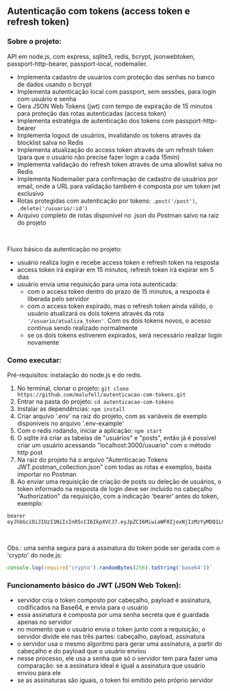 ## Autenticação com tokens (access token e refresh token)

### Sobre o projeto:

API em node.js, com express, sqlite3, redis, bcrypt, jsonwebtoken, passport-http-bearer, passport-local, nodemailer.

- Implementa cadastro de usuários com proteção das senhas no banco de dados usando o bcrypt
- Implementa autenticação local com passport, sem sessões, para login com usuário e senha
- Gera JSON Web Tokens (jwt) com tempo de expiração de 15 minutos para proteção das rotas autenticadas (access token)
- Implementa estratégia de autenticação dos tokens com passport-http-bearer 
- Implementa logout de usuários, invalidando os tokens através da blocklist salva no Redis
- Implementa atualização do access token através de um refresh token (para que o usuário não precise fazer login a cada 15min)
- Implementa validação do refresh token através de uma allowlist salva no Redis 
- Implementa Nodemailer para confirmação de cadastro de usuários por email, onde a URL para validação também é composta por um token jwt exclusivo
- Rotas protegidas com autenticação por tokens: `.post('/post')`, `.delete('/usuario/:id')`
- Arquivo completo de rotas disponível no .json do Postman salvo na raiz do projeto

<br>

Fluxo básico da autenticação no projeto:

- usuário realiza login e recebe access token e refresh token na resposta
- access token irá expirar em 15 minutos, refresh token irá expirar em 5 dias
- usuário envia uma requisição para uma rota autenticada:
  - com o access token dentro do prazo de 15 minutos, a resposta é liberada pelo servidor
  - com o access token expirado, mas o refresh token ainda válido, o usuário atualizará os dois tokens através da rota `'/usuario/atualiza_token'`. Com os dois tokens novos, o acesso continua sendo realizado normalmente
  - se os dois tokens estiverem expirados, será necessário realizar login novamente

### Como executar:

Pré-requisitos: instalação do node.js e do redis.

1. No terminal, clonar o projeto: `git clone https://github.com/malufell/autenticacao-com-tokens.git`
2. Entrar na pasta do projeto: `cd autenticacao-com-tokens`
3. Instalar as dependências: `npm install`
4. Criar arquivo '.env' na raiz do projeto, com as variáveis de exemplo disponíveis no arquivo '.env-example'
5. Com o redis rodando, iniciar a aplicação: `npm start`
6. O sqlite irá criar as tabelas de "usuários" e "posts", então já é possível criar um usuário acessando "localhost:3000/usuario" com o método http post
7. Na raiz do projeto há o arquivo "Autenticacao Tokens JWT.postman_collection.json" com todas as rotas e exemplos, basta importar no Postman 
8. Ao enviar uma requisição de criação de posts ou deleção de usuários, o token informado na resposta de login deve ser incluído no cabeçalho "Authorization" da requisição, com a indicação 'bearer' antes do token, exemplo: 
```console 
bearer eyJhbGciOiJIUzI1NiIsInR5cCI6IkpXVCJ7.eyJpZCI6MiwiaWF0IjoxNjIzMzYyMDQ1LCJleHAiOjE2MjMzNjI5NDV9.I41YgT8BCSF6z6nd0HfzE0FJS_d8kXvYHdsnbAq8O5Y
``` 

<br>

Obs.: uma senha segura para a assinatura do token pode ser gerada com o 'crypto' do node.js: 
```javascript
console.log(require('crypto').randomBytes(256).toString('base64'))`
```

### Funcionamento básico do JWT (JSON Web Token):

- servidor cria o token composto por cabeçalho, payload e assinatura, codificados na Base64, e envia para o usuário
- essa assinatura é composta por uma senha secreta que é guardada apenas no servidor
- no momento que o usuário envia o token junto com a requisição, o servidor divide ele nas três partes: cabeçalho, payload, assinatura
- o servidor usa o mesmo algoritmo para gerar uma assinatura, a partir do cabeçalho e do payload que o usuário enviou
- nesse processo, ele usa a senha que só o servidor tem para fazer uma comparação: se a assinatura ideal é igual a assinatura que usuário enviou para ele
- se as assinaturas são iguais, o token foi emitido pelo próprio servidor
